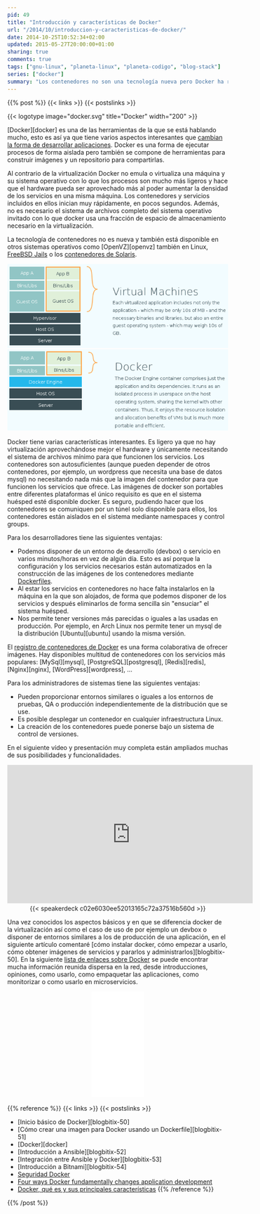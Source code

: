 ```yaml
---
pid: 49
title: "Introducción y características de Docker"
url: "/2014/10/introduccion-y-caracteristicas-de-docker/"
date: 2014-10-25T10:52:34+02:00
updated: 2015-05-27T20:00:00+01:00
sharing: true
comments: true
tags: ["gnu-linux", "planeta-linux", "planeta-codigo", "blog-stack"]
series: ["docker"]
summary: "Los contenedores no son una tecnología nueva pero Docker ha reunido las características necesarias para hacerla sencilla y popular en Linux. Suponen un cambio en la infraestructura de las aplicaciones con algunas ventajas sobre la virtualización y la instalación de los servicios directamente en el sistema."
---
```


{{% post %}}
{{< links >}}
{{< postslinks >}}

{{< logotype image="docker.svg" title="Docker" width="200" >}}

[Docker][docker] es una de las herramientas de la que se está hablando mucho, esto es así ya que tiene varios aspectos interesantes que [cambian la forma de desarrollar aplicaciones](http://www.javaworld.com/article/2685223/java-app-dev/four-ways-docker-fundamentally-changes-application-development.html). Docker es una forma de ejecutar procesos de forma aislada pero también se compone de herramientas para construir imágenes y un repositorio para compartirlas.

Al contrario de la virtualización Docker no emula o virtualiza una máquina y su sistema operativo con lo que los procesos son mucho más ligeros y hace que el hardware pueda ser aprovechado más al poder aumentar la densidad de los servicios en una misma máquina. Los contenedores y servicios incluidos en ellos inician muy rápidamente, en pocos segundos. Además, no es necesario el sistema de archivos completo del sistema operativo invitado con lo que docker usa una fracción de espacio de almacenamiento necesario en la virtualización.

La tecnología de contenedores no es nueva y también está disponible en otros sistemas operativos como [OpenVZ][openvz] también en Linux, [FreeBSD Jails](http://www.freebsd.org/doc/handbook/jails.html) o los [contenedores de Solaris](http://www.oracle.com/technetwork/server-storage/solaris/containers-169727.html).

<div class="media" style="text-align: center;">
	<a href="assets/images/posts/49/virtual-machines.png" title="Máquinas virtuales" data-gallery><img src="assets/images/posts/49/virtual-machines.png"></a>
	<a href="assets/images/posts/49/docker.png" title="Docker" data-gallery><img src="assets/images/posts/49/docker.png"></a>
</div>

Docker tiene varias características interesantes. Es ligero ya que no hay virtualización aprovechándose mejor el hardware y únicamente necesitando el sistema de archivos mínimo para que funcionen los servicios. Los contenedores son autosuficientes (aunque pueden depender de otros contenedores, por ejemplo, un wordpress que necesita una base de datos mysql) no necesitando nada más que la imagen del contenedor para que funcionen los servicios que ofrece. Las imágenes de docker son portables entre diferentes plataformas el único requisito es que en el sistema huésped esté disponible docker. Es seguro, pudiendo hacer que los contenedores se comuniquen por un túnel solo disponible para ellos, los contenedores están aislados en el sistema mediante namespaces y control groups.

Para los desarrolladores tiene las siguientes ventajas:

* Podemos disponer de un entorno de desarrollo (devbox) o servicio en varios minutos/horas en vez de algún día. Esto es así porque la configuración y los servicios necesarios están automatizados en la construcción de las imágenes de los contenedores mediante [Dockerfiles](https://docs.docker.com/reference/builder/).
* Al estar los servicios en contenedores no hace falta instalarlos en la máquina en la que son alojados, de forma que podemos disponer de los servicios y después eliminarlos de forma sencilla sin "ensuciar" el sistema huésped.
* Nos permite tener versiones más parecidas o iguales a las usadas en producción. Por ejemplo, en Arch Linux nos permite tener un mysql de la distribución [Ubuntu][ubuntu] usando la misma versión.

El [registro de contenedores de Docker](https://registry.hub.docker.com/) es una forma colaborativa de ofrecer imágenes. Hay disponibles multitud de contenedores con los servicios más populares: [MySql][mysql], [PostgreSQL][postgresql], [Redis][redis], [Nginx][nginx], [WordPress][wordpress], ...

Para los administradores de sistemas tiene las siguientes ventajas:

* Pueden proporcionar entornos similares o iguales a los entornos de pruebas, QA o producción independientemente de la distribución que se use.
* Es posible desplegar un contenedor en cualquier infraestructura Linux.
* La creación de los contenedores puede ponerse bajo un sistema de control de versiones.

En el siguiente vídeo y presentación muy completa están ampliados muchas de sus posibilidades y funcionalidades.

<div class="video-post" style="text-align: center;">
	<iframe width="560" height="315" src="https://www.youtube.com/embed/ZzQfxoMFH0U" frameborder="0" allowfullscreen></iframe>
</div>

<div class="media" style="text-align: center;">
	{{< speakerdeck c02e6030ee52013165c72a37516b560d >}}
</div>

Una vez conocidos los aspectos básicos y en que se diferencia docker de la virtualización así como el caso de uso de por ejemplo un devbox o disponer de entornos similares a los de producción de una aplicación, en el siguiente artículo comentaré [cómo instalar docker, cómo empezar a usarlo, cómo obtener imágenes de servicios y pararlos y administrarlos][blogbitix-50]. En la siguiente [lista de enlaces sobre Docker](http://www.nkode.io/2014/08/24/valuable-docker-links.html) se puede encontrar mucha información reunida dispersa en la red, desde introducciones, opiniones, como usarlo, como empaquetar las aplicaciones, como monitorizar o como usarlo en microservicios.

<div class="media-amazon" style="text-align: center;">
	<iframe style="width:120px;height:240px;" marginwidth="0" marginheight="0" scrolling="no" frameborder="0" src="//rcm-eu.amazon-adsystem.com/e/cm?lt1=_blank&bc1=000000&IS2=1&bg1=FFFFFF&fc1=000000&lc1=0000FF&t=blobit-21&o=30&p=8&l=as4&m=amazon&f=ifr&ref=as_ss_li_til&asins=1633430235&linkId=9d344246cd59cd65a952305379c2556a"></iframe>
</div>

{{% reference %}}
{{< links >}}
{{< postslinks >}}
* [Inicio básico de Docker][blogbitix-50]
* [Cómo crear una imagen para Docker usando un Dockerfile][blogbitix-51]
* [Docker][docker]
* [Introducción a Ansible][blogbitix-52]
* [Integración entre Ansible y Docker][blogbitix-53]
* [Introducción a Bitnami][blogbitix-54]
* [Seguridad Docker](https://docs.docker.com/articles/security/)
* [Four ways Docker fundamentally changes application development](http://www.javaworld.com/article/2685223/java-app-dev/four-ways-docker-fundamentally-changes-application-development.html)
* [Docker, qué es y sus principales características](https://openwebinars.net/docker-que-es-sus-principales-caracteristicas/)
{{% /reference %}}

{{% /post %}}
